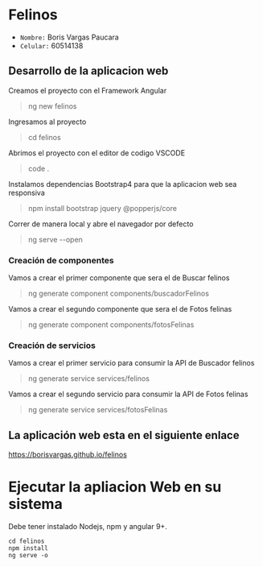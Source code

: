 # Felinos

- `Nombre:` Boris Vargas Paucara
- `Celular:` 60514138

## Desarrollo de la aplicacion web

Creamos el proyecto con el Framework Angular
> ng new felinos

Ingresamos al proyecto
> cd felinos

Abrimos el proyecto con el editor de codigo VSCODE
> code .

Instalamos dependencias Bootstrap4 para que la aplicacion web sea responsiva
> npm install bootstrap jquery @popperjs/core

Correr de manera local y abre el navegador por defecto
> ng serve --open

### Creación de componentes

Vamos a crear el primer componente que sera el de Buscar felinos
> ng generate component components/buscadorFelinos

Vamos a crear el segundo componente que sera el de Fotos felinas
> ng generate component components/fotosFelinas

### Creación de servicios

Vamos a crear el primer servicio para consumir la API de Buscador felinos
> ng generate service services/felinos

Vamos a crear el segundo servicio para consumir la API de Fotos felinas
> ng generate service services/fotosFelinas

## La aplicación web esta en el siguiente enlace

<https://borisvargas.github.io/felinos>

# Ejecutar la apliacion Web en su sistema

Debe tener instalado Nodejs, npm y angular 9+.

```
cd felinos
npm install
ng serve -o
```
